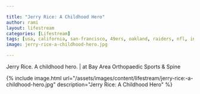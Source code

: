 ```yaml
---

title: "Jerry Rice: A Childhood Hero"
author: rami
layout: lifestream 
categories: [Lifestream]
tags: [usa, california, san-francisco, 49ers, oakland, raiders, nfl, instagram]
image: jerry-rice-a-childhood-hero.jpg

---
```


Jerry Rice. A childhood hero. | at Bay Area Orthopaedic Sports & Spine

{% include image.html url="/assets/images/content/lifestream/jerry-rice:-a-childhood-hero.jpg" description="Jerry Rice: A Childhood Hero" %}
